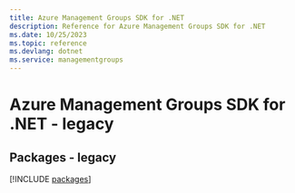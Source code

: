 ```yaml
---
title: Azure Management Groups SDK for .NET
description: Reference for Azure Management Groups SDK for .NET
ms.date: 10/25/2023
ms.topic: reference
ms.devlang: dotnet
ms.service: managementgroups
---
```

# Azure Management Groups SDK for .NET - legacy
## Packages - legacy
[!INCLUDE [packages](management-groups-index.md)]